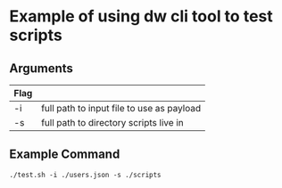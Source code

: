 # Example of using dw cli tool to test scripts

## Arguments
|  Flag||
|--|--|
| -i |  full path to input file to use as payload|
| -s |  full path to directory scripts live in|

## Example Command
`./test.sh -i ./users.json -s ./scripts`


